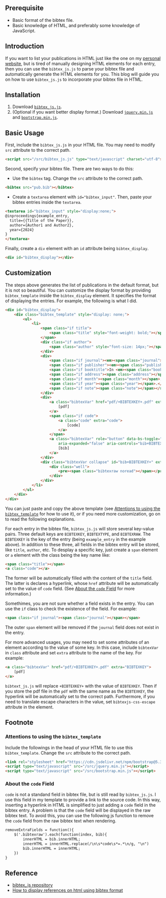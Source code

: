 ---
---

## Prerequisite
- Basic format of the bibtex file.
- Basic knowledge of HTML, and preferably some knowledge of JavaScript.

## Introduction
If you want to list your publications in HTML just like the one on my [personal website](/pub), but is tired of manually designing HTML elements for each entry, then you can use the `bibtex_js.js` to parse your bibtex file and automatically generate the HTML elements for you. This blog will guide you on how to use `bibtex_js.js` to incorporate your bibtex file in HTML.

## Installation
1. Download [`bibtex_js.js`](https://github.com/pcooksey/bibtex-js/blob/master/src/bibtex_js.js).
1. (Optional if you want better display format.) Download [`jquery.min.js`](https://ajax.aspnetcdn.com/ajax/jquery/jquery-3.7.1.min.js) and [`bootstrap.min.js`](https://cdn.jsdelivr.net/npm/bootstrap@5.3.3/dist/js/bootstrap.min.js).

## Basic Usage
First, include the `bibtex_js.js` in your HTML file. You may need to modify `src` attribute to the correct path.

```html
<script src="/src/bibtex_js.js" type="text/javascript" charset="utf-8"></script>
```

Second, specify your bibtex file. There are two ways to do this:
- Use the `bibtex` tag. Change the `src` attribute to the correct path.

```html
<bibtex src="pub.bib"></bibtex>
```

- Create a `textarea` element with `id="bibtex_input"`. Then, paste your bibtex entries inside the `textarea`.

```html
<textarea id="bibtex_input" style="display:none;">
@inproceedings{example_entry,
  title={{Title of the Paper}},
  author={Author1 and Author2},
  year={2024}
}
</textarea>
```

Finally, create a `div` element with an `id` attribute being `bibtex_display`.
```html
<div id="bibtex_display"></div>
```

## Customization
The steps above generates the list of publications in the default format, but it is not so beautiful. You can customize the display format by providing `bibtex_template` inside the `bibtex_display` element. It specifies the format of displaying the entries. For example, the following is what I did.
```html
<div id="bibtex_display">
    <div class="bibtex_template" style="display: none;">
        <ul>
            <li>
                <span class="if title">
                    <span class="title" style="font-weight: bold;"></span>
                </span>
                <div class="if author">
                    <span class="author" style="font-size: 14px;"></span>
                </div>
                <div>
                    <span class="if journal"><em><span class="journal"></span></em>,</span>
                    <span class="if publisher"><em><span class="publisher"></span></em>,</span>
                    <span class="if booktitle">In <em><span class="booktitle"></span></em>,</span>
                    <span class="if address"><span class="address"></span>,</span>
                    <span class="if month"><span class="month"></span>,</span>
                    <span class="if year"><span class="year"></span>.</span>
                    <span class="if note"><span class="note"></span></span>
                </div>
                <div>
                    <a class="bibtexVar" href="pdf/+BIBTEXKEY+.pdf" extra="BIBTEXKEY">
                        [pdf]
                    </a>
                    <span class="if code">
                        <a class="code" extra="code">
                            [code]
                        </a>
                    </span>
                    <a class="bibtexVar" role="button" data-bs-toggle="collapse" href="#bib+BIBTEXKEY+"
                        aria-expanded="false" aria-controls="bib+BIBTEXKEY+" extra="BIBTEXKEY" bibtexjs-css-escape>
                        [bib]
                    </a>
                </div>
                <div class="bibtexVar collapse" id="bib+BIBTEXKEY+" extra="BIBTEXKEY">
                    <div class="well">
                        <pre><span class="bibtexraw noread"></span></pre>
                    </div>
                </div>
            </li>
        </ul>
    </div>
</div>
```

You can just paste and copy the above template (see [Attentions to using the `bibtex_template`](#template) for how to use it), or if you need more customization, go on to read the following explanations.

For each entry in the bibtex file, `bibtex_js.js` will store several key-value pairs. Three default keys are `BIBTEXKEY`, `BIBTEXTYPE`, and `BIBTEXRAW`. The `BIBTEXKEY` is the key of the entry (being `example_entry` in the example above). In addition to these three, all fields in the bibtex entry will be stored, like `title`, `author`, etc. To desplay a specific key, just create a `span` element or `a` element with the class being the key name like:
```html
<span class="title"></span>
<a class="code"></a>
```
The former will be automatically filled with the content of the `title` field. The latter is declares a hyperlink, whose `href` attribute will be automatically set to the value of `code` field. (See [About the `code` Field](#code) for more information.)

Somethimes, you are not sure whether a field exists in the entry. You can use the `if` class to check the existence of the field. For example:
```html
<span class="if journal"><span class="journal"></span></span>
```
The outer `span` element will be removed if the `journal` field does not exist in the entry.

For more advanced usages, you may need to set some attributes of an element according to the value of some key. In this case, include `bibtexVar` in `class` attribute and set `extra` attribute to the name of the key. For example:
```html
<a class="bibtexVar" href="pdf/+BIBTEXKEY+.pdf" extra="BIBTEXKEY">
    [pdf]
</a>
```
`bibtext_js.js` will replace `+BIBTEXKEY+` with the value of `BIBTEXKEY`. Then if you store the pdf file in the `pdf` with the same name as the `BIBTEXKEY`, the hyperlink will be automatically set to the correct path. Furthermore, if you need to translate escape characters in the value, set `bibtexjs-css-escape` attribute in the element.

## Footnote

### Attentions to using the `bibtex_template`
<a id="template"></a>
Include the followings in the head of your HTML file to use this `bibtex_template`. Change the `src` attribute to the correct path.
```html
<link rel="stylesheet" href="https://cdn.jsdelivr.net/npm/bootstrap@5.3.3/dist/css/bootstrap.min.css">
<script type="text/javascript" src="/src/jquery.min.js"></script>
<script type="text/javascript" src="/src/bootstrap.min.js"></script>
```

### About the `code` Field
<a id="code"></a>
`code` is not a standand field in bibtex file, but is still read by `bibtex_js.js`. I use this field in my template to provide a link to the source code. In this way, inserting a hyperlink in HTML is simplified to just adding a `code` field in the bibtex entry. A problem is that the `code` field will be displayed in the raw bibtex text. To avoid this, you can use the following js function to remove the `code` field from the raw bibtex text when rendering.
```html
removeExtraFields = function(){
    $('.bibtexraw').each(function(index, bib){
        innerHTML = bib.innerHTML;
        innerHTML = innerHTML.replace(/\n\s*code\s*=.*\n/g, "\n")
        bib.innerHTML = innerHTML;
    })
}
```

## Reference
- [bibtex_js repository](https://github.com/pcooksey/bibtex-js)
- [How to display references on html using bibtex format](http://gewhere.github.io/bibtex-js)
